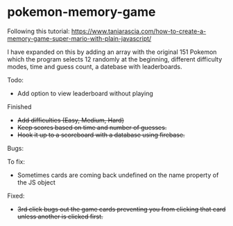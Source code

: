 # pokemon-memory-game
Following this tutorial: https://www.taniarascia.com/how-to-create-a-memory-game-super-mario-with-plain-javascript/

I have expanded on this by adding an array with the original 151 Pokemon which the program selects 12 randomly at the beginning, different difficulty modes, time and guess count, a datebase with leaderboards.


Todo:

  * Add option to view leaderboard without playing
  
  
  Finished 
  
  * ~~Add difficulties (Easy, Medium, Hard)~~
  * ~~Keep scores based on time and number of guesses.~~
  * ~~Hook it up to a scoreboard with a database using firebase.~~
  
Bugs: 

To fix:

  * Sometimes cards are coming back undefined on the name property of the JS object

Fixed:

  * ~~3rd click bugs out the game cards preventing you from clicking that card unless another is clicked first.~~
 
